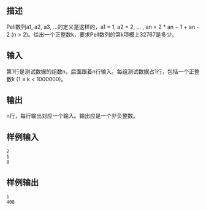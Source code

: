 ## 描述


Pell数列a1, a2, a3, ...的定义是这样的，a1 = 1, a2 = 2, ... , an = 2 * an − 1 + an - 2 (n > 2)。给出一个正整数k，要求Pell数列的第k项模上32767是多少。

## 输入


第1行是测试数据的组数n，后面跟着n行输入。每组测试数据占1行，包括一个正整数k (1 ≤ k < 1000000)。

## 输出


n行，每行输出对应一个输入。输出应是一个非负整数。

## 样例输入


```
2
1
8

```


## 样例输出


```
1
408

```


